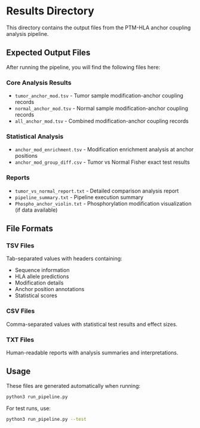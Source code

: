 # Results Directory

This directory contains the output files from the PTM-HLA anchor coupling analysis pipeline.

## Expected Output Files

After running the pipeline, you will find the following files here:

### Core Analysis Results
- `tumor_anchor_mod.tsv` - Tumor sample modification-anchor coupling records
- `normal_anchor_mod.tsv` - Normal sample modification-anchor coupling records  
- `all_anchor_mod.tsv` - Combined modification-anchor coupling records

### Statistical Analysis
- `anchor_mod_enrichment.tsv` - Modification enrichment analysis at anchor positions
- `anchor_mod_group_diff.csv` - Tumor vs Normal Fisher exact test results

### Reports
- `tumor_vs_normal_report.txt` - Detailed comparison analysis report
- `pipeline_summary.txt` - Pipeline execution summary
- `Phospho_anchor_violin.txt` - Phosphorylation modification visualization (if data available)

## File Formats

### TSV Files
Tab-separated values with headers containing:
- Sequence information
- HLA allele predictions  
- Modification details
- Anchor position annotations
- Statistical scores

### CSV Files
Comma-separated values with statistical test results and effect sizes.

### TXT Files
Human-readable reports with analysis summaries and interpretations.

## Usage

These files are generated automatically when running:

```bash
python3 run_pipeline.py
```

For test runs, use:
```bash
python3 run_pipeline.py --test
```